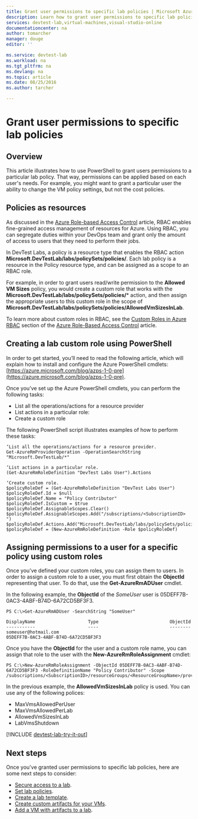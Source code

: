 ```yaml
---
title: Grant user permissions to specific lab policies | Microsoft Azure
description: Learn how to grant user permissions to specific lab policies in DevTest Labs based on each user's needs
services: devtest-lab,virtual-machines,visual-studio-online
documentationcenter: na
author: tomarcher
manager: douge
editor: ''

ms.service: devtest-lab
ms.workload: na
ms.tgt_pltfrm: na
ms.devlang: na
ms.topic: article
ms.date: 08/25/2016
ms.author: tarcher

---
```

# Grant user permissions to specific lab policies
## Overview
This article illustrates how to use PowerShell to grant users permissions to a particular lab policy. That way, permissions can be applied based on each user's needs. For example, you might want to grant a particular user the ability to change the VM policy settings, but not the cost policies.

## Policies as resources
As discussed in the [Azure Role-based Access Control](../active-directory/role-based-access-control-configure.md) article, RBAC enables fine-grained access management of resources for Azure. Using RBAC, you can segregate duties within your DevOps team and grant only the amount of access to users that they need to perform their jobs.

In DevTest Labs, a policy is a resource type that enables the RBAC action **Microsoft.DevTestLab/labs/policySets/policies/**. Each lab policy is a resource in the Policy resource type, and can be assigned as a scope to an RBAC role.

For example, in order to grant users read/write permission to the **Allowed VM Sizes** policy, you would create a custom role that works with the **Microsoft.DevTestLab/labs/policySets/policies/*** action, and then assign the appropriate users to this custom role in the scope of **Microsoft.DevTestLab/labs/policySets/policies/AllowedVmSizesInLab**.

To learn more about custom roles in RBAC, see the [Custom Roles in Azure RBAC](../active-directory/role-based-access-control-configure.md#custom-roles-in-azure-rbac) section of the [Azure Role-Based Access Control](../active-directory/role-based-access-control-configure.md) article.

## Creating a lab custom role using PowerShell
In order to get started, you’ll need to read the following article, which will explain how to install and configure the Azure PowerShell cmdlets: [https://azure.microsoft.com/blog/azps-1-0-pre](https://azure.microsoft.com/blog/azps-1-0-pre).

Once you’ve set up the Azure PowerShell cmdlets, you can perform the following tasks:

* List all the operations/actions for a resource provider
* List actions in a particular role:
* Create a custom role

The following PowerShell script illustrates examples of how to perform these tasks:

    ‘List all the operations/actions for a resource provider.
    Get-AzureRmProviderOperation -OperationSearchString "Microsoft.DevTestLab/*"

    ‘List actions in a particular role.
    (Get-AzureRmRoleDefinition "DevTest Labs User").Actions

    ‘Create custom role.
    $policyRoleDef = (Get-AzureRmRoleDefinition "DevTest Labs User")
    $policyRoleDef.Id = $null
    $policyRoleDef.Name = "Policy Contributor"
    $policyRoleDef.IsCustom = $true
    $policyRoleDef.AssignableScopes.Clear()
    $policyRoleDef.AssignableScopes.Add("/subscriptions/<SubscriptionID> ")
    $policyRoleDef.Actions.Add("Microsoft.DevTestLab/labs/policySets/policies/*")
    $policyRoleDef = (New-AzureRmRoleDefinition -Role $policyRoleDef)

## Assigning permissions to a user for a specific policy using custom roles
Once you’ve defined your custom roles, you can assign them to users. In order to assign a custom role to a user, you must first obtain the **ObjectId** representing that user. To do that, use the **Get-AzureRmADUser** cmdlet.

In the following example, the **ObjectId** of the *SomeUser* user is 05DEFF7B-0AC3-4ABF-B74D-6A72CD5BF3F3.

    PS C:\>Get-AzureRmADUser -SearchString "SomeUser"

    DisplayName                    Type                           ObjectId
    -----------                    ----                           --------
    someuser@hotmail.com                                          05DEFF7B-0AC3-4ABF-B74D-6A72CD5BF3F3

Once you have the **ObjectId** for the user and a custom role name, you can assign that role to the user with the **New-AzureRmRoleAssignment** cmdlet:

    PS C:\>New-AzureRmRoleAssignment -ObjectId 05DEFF7B-0AC3-4ABF-B74D-6A72CD5BF3F3 -RoleDefinitionName "Policy Contributor" -Scope /subscriptions/<SubscriptionID>/resourceGroups/<ResourceGroupName>/providers/Microsoft.DevTestLab/labs/<LabName>/policySets/policies/AllowedVmSizesInLab

In the previous example, the **AllowedVmSizesInLab** policy is used. You can use any of the following polices:

* MaxVmsAllowedPerUser
* MaxVmsAllowedPerLab
* AllowedVmSizesInLab
* LabVmsShutdown

[!INCLUDE [devtest-lab-try-it-out](../../includes/devtest-lab-try-it-out.md)]

## Next steps
Once you've granted user permissions to specific lab policies, here are some next steps to consider:

* [Secure access to a lab](devtest-lab-add-devtest-user.md).
* [Set lab policies](devtest-lab-set-lab-policy.md).
* [Create a lab template](devtest-lab-create-template.md).
* [Create custom artifacts for your VMs](devtest-lab-artifact-author.md).
* [Add a VM with artifacts to a lab](devtest-lab-add-vm-with-artifacts.md).

